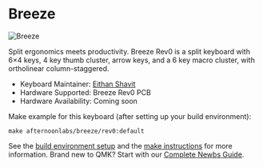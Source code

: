 # Breeze

![Breeze](https://imgur.com/a/1BKNmyR)

Split ergonomics meets productivity. Breeze Rev0 is a split keyboard with 6×4 keys, 4 key thumb cluster, arrow keys, and a 6 key macro cluster, with ortholinear column-staggered.

* Keyboard Maintainer: [Eithan Shavit](https://github.com/eithanshavit)
* Hardware Supported: Breeze Rev0 PCB
* Hardware Availability: Coming soon

Make example for this keyboard (after setting up your build environment):

    make afternoonlabs/breeze/rev0:default

See the [build environment setup](https://docs.qmk.fm/#/getting_started_build_tools) and the [make instructions](https://docs.qmk.fm/#/getting_started_make_guide) for more information. Brand new to QMK? Start with our [Complete Newbs Guide](https://docs.qmk.fm/#/newbs).
